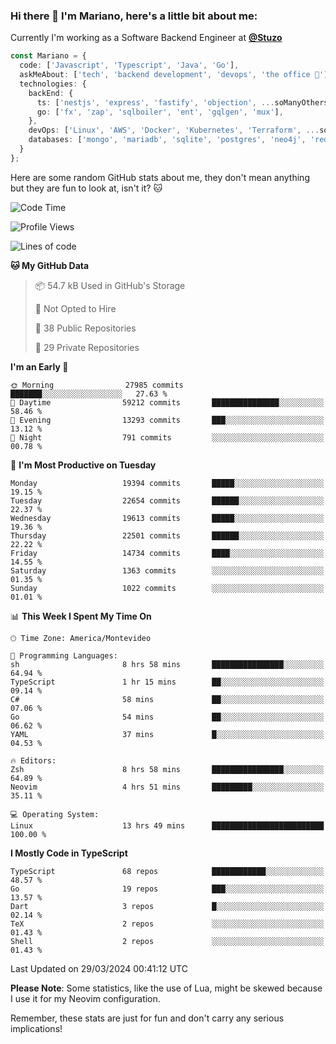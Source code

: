 ### Hi there 👋 I'm Mariano, here's a little bit about me:

Currently I'm working as a Software Backend Engineer at [**@Stuzo**](https://www.stuzo.com/)

```ts
const Mariano = {
  code: ['Javascript', 'Typescript', 'Java', 'Go'],
  askMeAbout: ['tech', 'backend development', 'devops', 'the office 💼'],
  technologies: {
    backEnd: {
      ts: ['nestjs', 'express', 'fastify', 'objection', ...soManyOthersFrameworks],
      go: ['fx', 'zap', 'sqlboiler', 'ent', 'gqlgen', 'mux'],
    },
    devOps: ['Linux', 'AWS', 'Docker', 'Kubernetes', 'Terraform', ...soManyOthersTools],
    databases: ['mongo', 'mariadb', 'sqlite', 'postgres', 'neo4j', 'redis', ...],
  }
};
```

Here are some random GitHub stats about me, they don't mean anything but they are fun to look at, isn't it? 🐱

<!--START_SECTION:waka-->
![Code Time](http://img.shields.io/badge/Code%20Time-1%2C797%20hrs%2046%20mins-blue)

![Profile Views](http://img.shields.io/badge/Profile%20Views-2-blue)

![Lines of code](https://img.shields.io/badge/From%20Hello%20World%20I%27ve%20Written-18.6%20million%20lines%20of%20code-blue)

**🐱 My GitHub Data** 

> 📦 54.7 kB Used in GitHub's Storage 
 > 
> 🚫 Not Opted to Hire
 > 
> 📜 38 Public Repositories 
 > 
> 🔑 29 Private Repositories 
 > 
**I'm an Early 🐤** 

```text
🌞 Morning                27985 commits       ███████░░░░░░░░░░░░░░░░░░   27.63 % 
🌆 Daytime                59212 commits       ███████████████░░░░░░░░░░   58.46 % 
🌃 Evening                13293 commits       ███░░░░░░░░░░░░░░░░░░░░░░   13.12 % 
🌙 Night                  791 commits         ░░░░░░░░░░░░░░░░░░░░░░░░░   00.78 % 
```
📅 **I'm Most Productive on Tuesday** 

```text
Monday                   19394 commits       █████░░░░░░░░░░░░░░░░░░░░   19.15 % 
Tuesday                  22654 commits       ██████░░░░░░░░░░░░░░░░░░░   22.37 % 
Wednesday                19613 commits       █████░░░░░░░░░░░░░░░░░░░░   19.36 % 
Thursday                 22501 commits       ██████░░░░░░░░░░░░░░░░░░░   22.22 % 
Friday                   14734 commits       ████░░░░░░░░░░░░░░░░░░░░░   14.55 % 
Saturday                 1363 commits        ░░░░░░░░░░░░░░░░░░░░░░░░░   01.35 % 
Sunday                   1022 commits        ░░░░░░░░░░░░░░░░░░░░░░░░░   01.01 % 
```


📊 **This Week I Spent My Time On** 

```text
🕑︎ Time Zone: America/Montevideo

💬 Programming Languages: 
sh                       8 hrs 58 mins       ████████████████░░░░░░░░░   64.94 % 
TypeScript               1 hr 15 mins        ██░░░░░░░░░░░░░░░░░░░░░░░   09.14 % 
C#                       58 mins             ██░░░░░░░░░░░░░░░░░░░░░░░   07.06 % 
Go                       54 mins             ██░░░░░░░░░░░░░░░░░░░░░░░   06.62 % 
YAML                     37 mins             █░░░░░░░░░░░░░░░░░░░░░░░░   04.53 % 

🔥 Editors: 
Zsh                      8 hrs 58 mins       ████████████████░░░░░░░░░   64.89 % 
Neovim                   4 hrs 51 mins       █████████░░░░░░░░░░░░░░░░   35.11 % 

💻 Operating System: 
Linux                    13 hrs 49 mins      █████████████████████████   100.00 % 
```

**I Mostly Code in TypeScript** 

```text
TypeScript               68 repos            ████████████░░░░░░░░░░░░░   48.57 % 
Go                       19 repos            ███░░░░░░░░░░░░░░░░░░░░░░   13.57 % 
Dart                     3 repos             █░░░░░░░░░░░░░░░░░░░░░░░░   02.14 % 
TeX                      2 repos             ░░░░░░░░░░░░░░░░░░░░░░░░░   01.43 % 
Shell                    2 repos             ░░░░░░░░░░░░░░░░░░░░░░░░░   01.43 % 
```




 Last Updated on 29/03/2024 00:41:12 UTC
<!--END_SECTION:waka-->

**Please Note**: Some statistics, like the use of Lua, might be skewed because I use it for my Neovim configuration.

Remember, these stats are just for fun and don't carry any serious implications!
